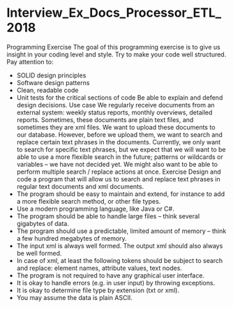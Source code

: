 # Interview_Ex_Docs_Processor_ETL_2018

Programming Exercise
The goal of this programming exercise is to give us insight in your coding level and style. Try to make
your code well structured. Pay attention to:
- SOLID design principles
- Software design patterns
- Clean, readable code
- Unit tests for the critical sections of code
Be able to explain and defend design decisions.
Use case
We regularly receive documents from an external system: weekly status reports, monthly overviews,
detailed reports. Sometimes, these documents are plain text files, and sometimes they are xml files. We
want to upload these documents to our database. However, before we upload them, we want to search
and replace certain text phrases in the documents.
Currently, we only want to search for specific text phrases, but we expect that we will want to be able to
use a more flexible search in the future; patterns or wildcards or variables – we have not decided yet.
We might also want to be able to perform multiple search / replace actions at once.
Exercise
Design and code a program that will allow us to search and replace text phrases in regular text
documents and xml documents.
- The program should be easy to maintain and extend, for instance to add a more flexible search
method, or other file types.
- Use a modern programming language, like Java or C#.
- The program should be able to handle large files – think several gigabytes of data.
- The program should use a predictable, limited amount of memory – think a few hundred
megabytes of memory.
- The input xml is always well formed. The output xml should also always be well formed.
- In case of xml, at least the following tokens should be subject to search and replace: element
names, attribute values, text nodes.
- The program is not required to have any graphical user interface.
- It is okay to handle errors (e.g. in user input) by throwing exceptions.
- It is okay to determine file type by extension (txt or xml).
- You may assume the data is plain ASCII.
